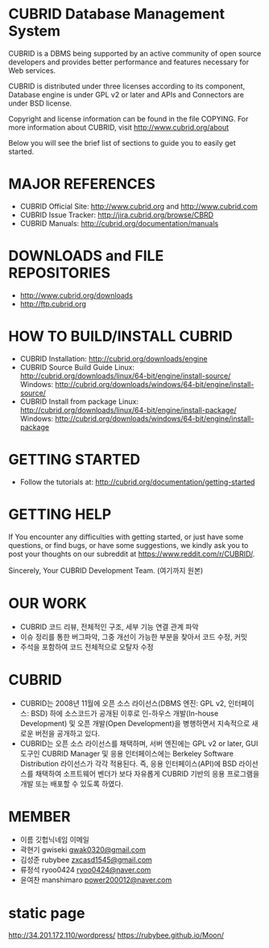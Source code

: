 CUBRID Database Management System
=================================
CUBRID is a DBMS being supported by an active community of open source developers 
and provides better performance and features necessary for Web services. 

CUBRID is distributed under three licenses according to its component, 
Database engine is under GPL v2 or later and 
APIs and Connectors are under BSD license.

Copyright and license information can be found in the file COPYING.
For more information about CUBRID, visit http://www.cubrid.org/about

Below you will see the brief list of sections to guide you to easily get started. 

MAJOR REFERENCES
================
- CUBRID Official Site: http://www.cubrid.org and http://www.cubrid.com
- CUBRID Issue Tracker: http://jira.cubrid.org/browse/CBRD
- CUBRID Manuals: http://cubrid.org/documentation/manuals

DOWNLOADS and FILE REPOSITORIES
===============================
- http://www.cubrid.org/downloads
- http://ftp.cubrid.org

HOW TO BUILD/INSTALL CUBRID
===========================
- CUBRID Installation:
  http://cubrid.org/downloads/engine
- CUBRID Source Build Guide
  Linux: http://cubrid.org/downloads/linux/64-bit/engine/install-source/
  Windows: http://cubrid.org/downloads/windows/64-bit/engine/install-source/
- CUBRID Install from package
  Linux: http://cubrid.org/downloads/linux/64-bit/engine/install-package/
  Windows: http://cubrid.org/downloads/windows/64-bit/engine/install-package

GETTING STARTED
===============
- Follow the tutorials at:
  http://cubrid.org/documentation/getting-started

GETTING HELP
============
If You encounter any difficulties with getting started, or just have some
questions, or find bugs, or have some suggestions, we kindly ask you to 
post your thoughts on our subreddit at https://www.reddit.com/r/CUBRID/.

Sincerely,
Your CUBRID Development Team.                                                      (여기까지 원본)

OUR WORK
========
- CUBRID 코드 리뷰, 전체적인 구조, 세부 기능 연결 관계 파악
- 이슈 정리를 통한 버그파악, 그중 개선이 가능한 부분을 찾아서 코드 수정, 커밋
- 주석을 포함하여 코드 전체적으로 오탈자 수정

CUBRID
======
- CUBRID는 2008년 11월에 오픈 소스 라이선스(DBMS 엔진: GPL v2, 인터페이스: BSD) 하에 소스코드가 공개된 이후로 인-하우스 개발(In-house Development) 및 오픈 개발(Open Development)을 병행하면서 지속적으로 새로운 버전을 공개하고 있다.
- CUBRID는 오픈 소스 라이선스를 채택하며, 서버 엔진에는 GPL v2 or later, GUI 도구인 CUBRID Manager 및 응용 인터페이스에는 Berkeley Software Distribution 라이선스가 각각 적용된다. 즉, 응용 인터페이스(API)에 BSD 라이선스를 채택하여 소프트웨어 벤더가 보다 자유롭게 CUBRID 기반의 응용 프로그램을 개발 또는 배포할 수 있도록 하였다.

MEMBER
======
- 이름    깃헙닉네임      이메일
- 곽현기   gwiseki      gwak0320@gmail.com
- 김성준   rubybee      zxcasd1545@gmail.com
- 류정석   ryoo0424     ryoo0424@naver.com
- 윤여찬   manshimaro   power200012@naver.com

static page
===========
http://34.201.172.110/wordpress/
https://rubybee.github.io/Moon/

